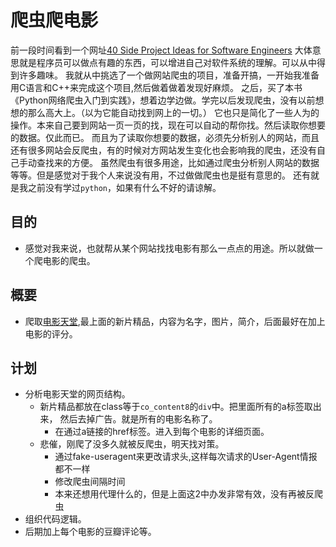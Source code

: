 # 爬虫爬电影
前一段时间看到一个网址[40 Side Project Ideas for Software Engineers](https://www.codementor.io/@npostolovski/40-side-project-ideas-for-software-engineers-g8xckyxef)
大体意思就是程序员可以做点有趣的东西，可以增进自己对软件系统的理解。可以从中得到许多趣味。
我就从中挑选了一个做网站爬虫的项目，准备开搞，一开始我准备用C语言和C++来完成这个项目,然后做着做着发现好麻烦。
之后，买了本书《Python网络爬虫入门到实践》，想着边学边做。学完以后发现爬虫，没有以前想想的那么高大上。（以为它能自动找到网上的一切。）
它也只是简化了一些人为的操作。本来自己要到网站一页一页的找，现在可以自动的帮你找。然后读取你想要的数据。仅此而已。
而且为了读取你想要的数据，必须先分析别人的网站，而且还有很多网站会反爬虫，有的时候对方网站发生变化也会影响我的爬虫，还没有自己手动查找来的方便。
虽然爬虫有很多用途，比如通过爬虫分析别人网站的数据等等。但是感觉对于我个人来说没有用，不过做做爬虫也是挺有意思的。
还有就是我之前没有学过`python`，如果有什么不好的请谅解。

## 目的
- 感觉对我来说，也就帮从某个网站找找电影有那么一点点的用途。所以就做一个爬电影的爬虫。

## 概要
- 爬取[电影天堂](https://www.dytt8.net),最上面的新片精品，内容为名字，图片，简介，后面最好在加上电影的评分。

## 计划
- 分析电影天堂的网页结构。
    + 新片精品都放在class等于`co_content8`的`div`中。把里面所有的a标签取出来，
    然后去掉广告。就是所有的电影名称了。
        * 在通过a链接的href标签。进入到每个电影的详细页面。
    + 悲催，刚爬了没多久就被反爬虫，明天找对策。
        * 通过fake-useragent来更改请求头,这样每次请求的User-Agent情报都不一样
        * 修改爬虫间隔时间
        * 本来还想用代理什么的，但是上面这2中办发非常有效，没有再被反爬虫
- 组织代码逻辑。
- 后期加上每个电影的豆瓣评论等。